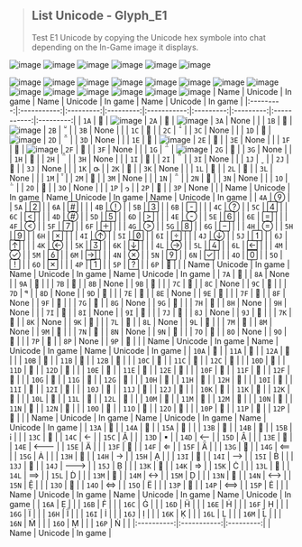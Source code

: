 > <h2>List Unicode - Glyph_E1</h2>
> Test E1 Unicode by copying the Unicode hex symbole into chat depending on the In-Game image it displays. 
![image](https://cdn.discordapp.com/attachments/1050591171921072130/1052869002273230878/Untitled.png)
![image](https://cdn.discordapp.com/attachments/1050591171921072130/1052869018261925888/Untitled1.png)
![image](https://cdn.discordapp.com/attachments/1050591171921072130/1052869018618429460/Untitled2.png)
![image](https://cdn.discordapp.com/attachments/1050591171921072130/1052869000939442196/Untitled3.png)
![image](https://cdn.discordapp.com/attachments/1050591171921072130/1052869001304342548/Untitled4.png)
![image](https://cdn.discordapp.com/attachments/1050591171921072130/1052869001648291850/Untitled5.png)

![image](https://media.discordapp.net/attachments/1050591171921072130/1052481834790961153/Untitled.png)
![image](https://cdn.discordapp.com/attachments/1050591171921072130/1052483594444087316/Untitled.png)
![image](https://cdn.discordapp.com/attachments/1050591171921072130/1052483592099475496/Untitled2.png)
![image](https://cdn.discordapp.com/attachments/1050591171921072130/1052483592430821406/Untitled3.png)
![image](https://cdn.discordapp.com/attachments/1050591171921072130/1052483592753795082/Untitled4.png)
![image](https://cdn.discordapp.com/attachments/1050591171921072130/1052483593089331230/Untitled5.png)
![image](https://cdn.discordapp.com/attachments/1050591171921072130/1052483620931117066/Untitled6.png) 
![image](https://cdn.discordapp.com/attachments/1050591171921072130/1052483621270863922/Untitled7.png)
![image](https://cdn.discordapp.com/attachments/1050591171921072130/1052483621564469278/Untitled8.png)
![image](https://cdn.discordapp.com/attachments/1050591171921072130/1052483621853863967/Untitled9.png)
![image](https://cdn.discordapp.com/attachments/1050591171921072130/1052483622168444938/Untitled10.png)
![image](https://cdn.discordapp.com/attachments/1050591171921072130/1052483593538117642/Untitled11.png)
![image](https://cdn.discordapp.com/attachments/1050591171921072130/1052483593814953994/Untitled12.png)
![image](https://cdn.discordapp.com/attachments/1050591171921072130/1052483594100158494/Untitled13.png)
|   Name    |   Unicode   |  In game  |   Name    |   Unicode   |  In game  |   Name    |   Unicode   |  In game  |
|:---------:|:-----------:|:---------:|:---------:|:-----------:|:---------:|:---------:|:-----------:|:---------:|
| `1A`      |            |     ![image](https://cdn.discordapp.com/attachments/1050591171921072130/1052869002273230878/Untitled.png)      | `2A`      |            |     ![image](https://media.discordapp.net/attachments/1050591171921072130/1052481834790961153/Untitled.png)      | `3A`      |    None     |           |
| `1B`      |            |     ![image](https://cdn.discordapp.com/attachments/1050591171921072130/1052869018261925888/Untitled1.png)      | `2B`      |            |           | `3B`      |    None     |           |
| `1C`      |            |           | `2C`      |            |           | `3C`      |    None     |           |
| `1D`      |            |     ![image](https://cdn.discordapp.com/attachments/1050591171921072130/1052869018618429460/Untitled2.png)      | `2D`      |            |           | `3D`      |    None     |           |
| `1E`      |            |     ![image](https://cdn.discordapp.com/attachments/1050591171921072130/1052869000939442196/Untitled3.png)      | `2E`      |            |           | `3E`      |    None     |           |
| `1F`      |            |     ![image](https://cdn.discordapp.com/attachments/1050591171921072130/1052869001304342548/Untitled4.png)      | `2F`      |            |           | `3F`      |    None     |           |
| `1G`      |            |     ![image](https://cdn.discordapp.com/attachments/1050591171921072130/1052869001648291850/Untitled5.png)      | `2G`      |            |           | `3G`      |    None     |           |
| `1H`      |            |           | `2H`      |            |           | `3H`      |    None     |           |
| `1I`      |            |           | `2I`      |            |           | `3I`      |    None     |           |
| `1J`      |            |           | `2J`      |            |           | `3J`      |    None     |           |
| `1K`      |            |           | `2K`      |            |           | `3K`      |    None     |           |
| `1L`      |            |           | `2L`      |            |           | `3L`      |    None     |           |
| `1M`      |            |           | `2M`      |            |           | `3M`      |    None     |           |
| `1N`      |            |           | `2N`      |            |           | `3N`      |    None     |           |
| `1O`      |            |           | `2O`      |            |           | `3O`      |    None     |           |
| `1P`      |            |           | `2P`      |            |           | `3P`      |    None     |           |
|   Name    |   Unicode   |  In game  |   Name    |   Unicode   |  In game  |   Name    |   Unicode   |  In game  |
| `4A`      |            |           | `5A`      |            |           | `6A`      |            |           |
| `4B`      |            |           | `5B`      |            |           | `6B`      |            |           |
| `4C`      |            |           | `5C`      |            |           | `6C`      |            |           |
| `4D`      |            |           | `5D`      |            |           | `6D`      |            |           |
| `4E`      |            |           | `5E`      |            |           | `6E`      |            |           |
| `4F`      |            |           | `5F`      |            |           | `6F`      |            |           |
| `4G`      |            |           | `5G`      |            |           | `6G`      |            |           |
| `4H`      |            |           | `5H`      |            |           | `6H`      |            |           |
| `4I`      |            |           | `5I`      |            |           | `6I`      |            |           |
| `4J`      |            |           | `5J`      |            |           | `6J`      |            |           |
| `4K`      |            |           | `5K`      |            |           | `6K`      |            |           |
| `4L`      |            |           | `5L`      |            |           | `6L`      |            |           |
| `4M`      |            |           | `5M`      |            |           | `6M`      |            |           |
| `4N`      |            |           | `5N`      |            |           | `6N`      |            |           |
| `4O`      |            |           | `5O`      |            |           | `6O`      |            |           |
| `4P`      |            |           | `5P`      |            |           | `6P`      |            |           |
|   Name    |   Unicode   |  In game  |   Name    |   Unicode   |  In game  |   Name    |   Unicode   |  In game  |
| `7A`      |            |           | `8A`      |    None     |           | `9A`      |            |           |
| `7B`      |            |           | `8B`      |    None     |           | `9B`      |            |           |
| `7C`      |            |           | `8C`      |    None     |           | `9C`      |            |           |
| `7D`      |            |           | `8D`      |    None     |           | `9D`      |            |           |
| `7E`      |            |           | `8E`      |    None     |           | `9E`      |            |           |
| `7F`      |            |           | `8F`      |    None     |           | `9F`      |            |           |
| `7G`      |            |           | `8G`      |    None     |           | `9G`      |            |           |
| `7H`      |            |           | `8H`      |    None     |           | `9H`      |    None     |           |
| `7I`      |            |           | `8I`      |    None     |           | `9I`      |            |           |
| `7J`      |            |           | `8J`      |    None     |           | `9J`      |            |           |
| `7K`      |            |           | `8K`      |    None     |           | `9K`      |            |           |
| `7L`      |            |           | `8L`      |    None     |           | `9L`      |            |           |
| `7M`      |            |           | `8M`      |    None     |           | `9M`      |            |           |
| `7N`      |            |           | `8N`      |    None     |           | `9N`      |            |           |
| `7O`      |            |           | `8O`      |    None     |           | `9O`      |            |           |
| `7P`      |            |           | `8P`      |    None     |           | `9P`      |            |           |
|   Name    |   Unicode   |  In game  |   Name    |   Unicode   |  In game  |   Name    |   Unicode   |  In game  |
| `10A`      |            |           | `11A`     |            |           | `12A`     |            |           |
| `10B`      |            |           | `11B`     |            |           | `12B`     |            |           |
| `10C`      |            |           | `11C`     |            |           | `12C`     |            |           |
| `10D`      |            |           | `11D`     |            |           | `12D`     |            |           |
| `10E`      |            |           | `11E`     |            |           | `12E`     |            |           |
| `10F`      |            |           | `11F`     |            |           | `12F`     |            |           |
| `10G`      |            |           | `11G`     |            |           | `12G`     |            |           |
| `10H`      |            |           | `11H`     |            |           | `12H`     |            |           |
| `10I`      |            |           | `11I`     |            |           | `12I`     |            |           |
| `10J`      |            |           | `11J`     |            |           | `12J`     |            |           |
| `10K`      |            |           | `11K`     |            |           | `12K`     |            |           |
| `10L`      |            |           | `11L`     |            |           | `12L`     |            |           |
| `10M`      |            |           | `11M`     |            |           | `12M`     |            |           |
| `10N`      |            |           | `11N`     |            |           | `12N`     |            |           |
| `10O`      |            |           | `11O`     |            |           | `12O`     |            |           |
| `10P`      |            |           | `11P`     |            |           | `12P`     |            |           |
|   Name    |   Unicode   |  In game  |   Name    |   Unicode   |  In game  |   Name    |   Unicode   |  In game  |
| `13A`      |            |           | `14A`     |            |           | `15A`     |            |           |
| `13B`      |            |           | `14B`     |            |           | `15B`     |            |           |
| `13C`      |            |           | `14C`     |            |           | `15C`     |            |           |
| `13D`      |            |           | `14D`     |            |           | `15D`     |            |           |
| `13E`      |            |           | `14E`     |            |           | `15E`     |            |           |
| `13F`      |            |           | `14F`     |            |           | `15F`     |            |           |
| `13G`      |            |           | `14G`     |            |           | `15G`     |            |           |
| `13H`      |            |           | `14H`     |            |           | `15H`     |            |           |
| `13I`      |            |           | `14I`     |            |           | `15I`     |            |           |
| `13J`      |            |           | `14J`     |            |           | `15J`     |            |           |
| `13K`      |            |           | `14K`     |            |           | `15K`     |            |           |
| `13L`      |            |           | `14L`     |            |           | `15L`     |            |           |
| `13M`      |            |           | `14M`     |            |           | `15M`     |            |           |
| `13N`      |            |           | `14N`     |            |           | `15N`     |            |           |
| `13O`      |            |           | `14O`     |            |           | `15O`     |            |           |
| `13P`      |            |           | `14P`     |            |           | `15P`     |            |           |
|   Name    |   Unicode   |  In game  |   Name  |   Unicode   |  In game  |   Name  |   Unicode   |  In game  |
| `16A`      |            |           |
| `16B`      |            |           |
| `16C`      |            |           |
| `16D`      |            |           |
| `16E`      |            |           |
| `16F`      |            |           |
| `16G`      |            |           |
| `16H`      |            |           |
| `16I`      |            |           |
| `16J`      |            |           |
| `16K`      |            |           |
| `16L`      |            |           |
| `16M`      |            |           |
| `16N`      |            |           |
| `16O`      |            |           |
| `16P`      |            |           |
|:----------:|:-----------:|:---------:|
|    Name    |   Unicode   |  In game  |	

